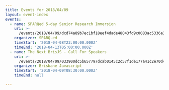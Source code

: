 ```yaml
---
title: Events for 2018/04/09
layout: event-index
events:
  - name: SPARQed 5-day Senior Research Immersion
    uri: >-
      /events/2018/04/09/dcd74a89b7ec1bf18eef4dade48043fd9c0083ac5336a3bba194d2ff7831228c
    organizer: SPARQ-ed
    timeStart: '2018-04-08T23:00:00.000Z'
    timeEnd: '2018-04-13T05:00:00.000Z'
  - name: The Next BrisJS - Call For Speakers
    uri: >-
      /events/2018/04/09/033900dc5b657797dcab0145c2c57f1de177a41c2e70d401ec5b457294a64f97
    organizer: Brisbane Javascript
    timeStart: '2018-04-09T08:30:00.000Z'
    timeEnd: null

---
```

